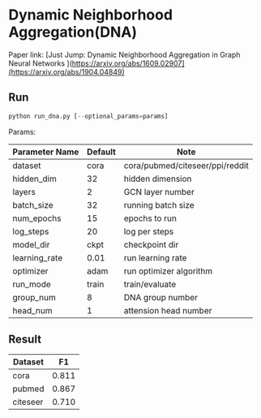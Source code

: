 Dynamic Neighborhood Aggregation(DNA)
============

Paper link: [Just Jump: Dynamic Neighborhood Aggregation in Graph Neural Networks
](https://arxiv.org/abs/1609.02907](https://arxiv.org/abs/1904.04849)

Run
-------
```python
python run_dna.py [--optional_params=params]
```

Params:

| Parameter Name | Default | Note |
| ----------------- | -------------- | ------------------------------- |
| dataset           | cora           | cora/pubmed/citeseer/ppi/reddit |
| hidden_dim        | 32             | hidden dimension                |
| layers            | 2              | GCN layer number                |
| batch_size        | 32             | running batch size              |
| num_epochs        | 15             | epochs to run                   |
| log_steps         | 20             | log per steps                   |
| model_dir         | ckpt           | checkpoint dir                  |
| learning_rate     | 0.01           | run learning rate               |
| optimizer         | adam           | run optimizer algorithm         |
| run_mode          | train          | train/evaluate                  |
| group_num         | 8              | DNA group number                |
| head_num          | 1              | attension head number           |

Result
------
| Dataset | F1 |
| ---------- | ------------------ |
| cora       | 0.811              |
| pubmed     | 0.867              |
| citeseer   | 0.710              |

